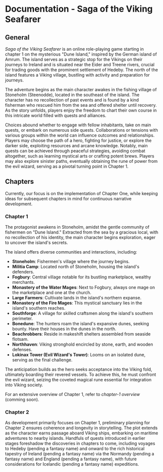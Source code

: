 # Documentation - Saga of the Viking Seafarer

## General

*Saga of the Viking Seafarer* is an online role-playing game starting in chapter 1 on the mysterious "Dune Island," inspired by the German island of Amrum. The island serves as a strategic stop for the Vikings on their journeys to Ireland and is situated near the Eider and Treene rivers, crucial for trading goods with the prominent settlement of Hedeby. The north of the island features a Viking village, bustling with activity and preparation for journeys.

The adventure begins as the main character awakes in the fishing village of Stoneholm (Steenodde), located in the southeast of the island. The character has no recollection of past events and is found by a kind fisherman who rescued him from the sea and offered shelter until recovery. As the story unfolds, players enjoy the freedom to chart their own course in this intricate world filled with quests and alliances.

Choices abound whether to engage with fellow inhabitants, take on main quests, or embark on numerous side quests. Collaborations or tensions with various groups within the world can influence outcomes and relationships. Players may choose the path of a hero, fighting for justice, or explore the darker side, exploiting resources and arcane knowledge. Notably, main quests can be achieved through peaceful strategies, avoiding combat altogether, such as learning mystical arts or crafting potent brews. Players may also explore sinister paths, eventually obtaining the rune of power from the evil wizard, serving as a pivotal turning point in Chapter 1.

## Chapters

Currently, our focus is on the implementation of Chapter One, while keeping ideas for subsequent chapters in mind for continuous narrative development.

### Chapter 1

The protagonist awakens in Stoneholm, amidst the gentle community of fishermen on "Dune Island." Extracted from the sea by a gracious local, with no recollection of his identity, the main character begins exploration, eager to uncover the island's secrets.

The island offers diverse communities and interactions, including:

- **Stoneholm**: Fishermen's village where the journey begins.
- **Militia Camp**: Located north of Stoneholm, housing the island's defenders.
- **Fogbury**: Central village notable for its bustling marketplace, wealthy merchants.
- **Monastery of the Water Mages**: Next to Fogbury, always one mage on the marketplace and one at the church.
- **Large Farmers**: Cultivate lands in the island's northern expanse.
- **Monastery of the Fire Mages**: This mystical sanctuary lies in the island's southern reaches.
- **Southforge**: A village for skilled craftsmen along the island's southern perimeter.
- **Bonedune**: The hunters roam the island's expansive dunes, seeking bounty. Have their houses in the dunes in the north.
- **Beachrobbers**: Reside in makeshift shelters assembled from seaside flotsam.
- **Northhaven**: Viking stronghold encircled by stone, earth, and wooden defenses.
- **Lokinax Tower (Evil Wizard's Tower)**: Looms on an isolated dune, serving as the final challenge.

The anticipation builds as the hero seeks acceptance into the Viking fold, ultimately boarding their revered vessels. To achieve this, he must confront the evil wizard, seizing the coveted magical rune essential for integration into Viking society.

For an extensive overview of Chapter 1, refer to *chapter-1 overview* (comming soon).

### Chapter 2

As development primarily focuses on Chapter 1, preliminary planning for Chapter 2 ensures coherence and longevity in storytelling. The plot extends as the character earns passage aboard Viking ships, embarking on maritime adventures to nearby islands. Handfuls of quests introduced in earlier stages foreshadow the discoveries in chapters to come, including voyages to Hedeby (pending a fantasy name) and onward to the rich historical tapestry of Ireland (pending a fantasy name) via the Normandy (pending a fantasy name) and England (pending a fantasy name), with future considerations for Icelandic (pending a fantasy name) expeditions.
